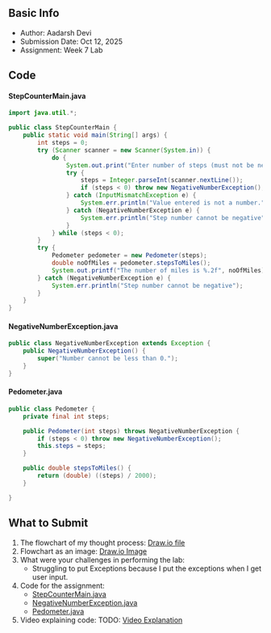 ## Basic Info
- Author: Aadarsh Devi
- Submission Date: Oct 12, 2025
- Assignment: Week 7 Lab

## Code
#### StepCounterMain.java
```java
import java.util.*;

public class StepCounterMain {
    public static void main(String[] args) {
        int steps = 0;
        try (Scanner scanner = new Scanner(System.in)) {
            do {
                System.out.print("Enter number of steps (must not be negative): ");
                try {
                    steps = Integer.parseInt(scanner.nextLine());
                    if (steps < 0) throw new NegativeNumberException();
                } catch (InputMismatchException e) {
                    System.err.println("Value entered is not a number.");
                } catch (NegativeNumberException e) {
                    System.err.println("Step number cannot be negative");
                }
            } while (steps < 0);
        }
        try {
            Pedometer pedometer = new Pedometer(steps);
            double noOfMiles = pedometer.stepsToMiles();
            System.out.printf("The number of miles is %.2f", noOfMiles);
        } catch (NegativeNumberException e) {
            System.err.println("Step number cannot be negative");
        }
    }
}
```

#### NegativeNumberException.java
```java
public class NegativeNumberException extends Exception {
    public NegativeNumberException() {
        super("Number cannot be less than 0.");
    }
}
```

#### Pedometer.java
```java
public class Pedometer {
    private final int steps;

    public Pedometer(int steps) throws NegativeNumberException {
        if (steps < 0) throw new NegativeNumberException();
        this.steps = steps;
    }

    public double stepsToMiles() {
        return (double) ((steps) / 2000);
    }

}

```

## What to Submit
1. The flowchart of my thought process: [Draw.io file](exceptions_flowchart.drawio)
2. Flowchart as an image: [Draw.io Image](exceptions_flowchart_image.png)
3. What were your challenges in performing the lab:
    - Struggling to put Exceptions because I put the exceptions when I get user input. 
5. Code for the assignment:
   - [StepCounterMain.java](StepCounterMain.java)
   - [NegativeNumberException.java](NegativeNumberException.java)
   - [Pedometer.java](Pedometer.java)
7. Video explaining code: TODO: [Video Explanation](link)
